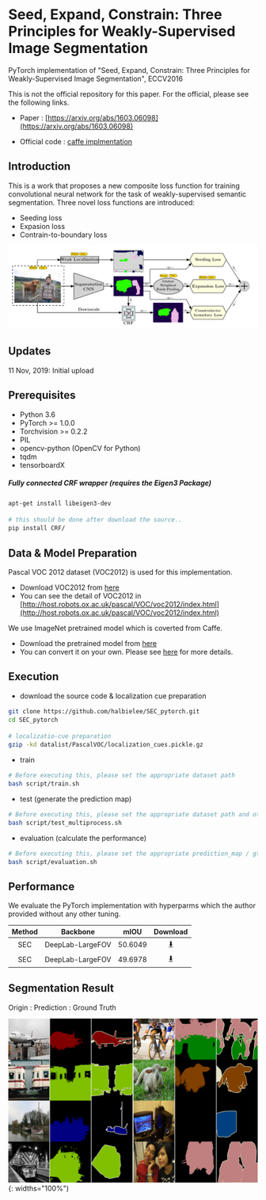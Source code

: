 # Seed, Expand, Constrain: Three Principles for Weakly-Supervised Image Segmentation
PyTorch implementation of "Seed, Expand, Constrain: Three Principles for Weakly-Supervised Image Segmentation", ECCV2016

This is not the official repository for this paper. For the official, please see the following links.

- Paper : [https://arxiv.org/abs/1603.06098](https://arxiv.org/abs/1603.06098)

- Official code : [caffe implmentation](https://github.com/kolesman/SEC)

## Introduction
This is a work that proposes a new composite loss function for training convolutional neural network for the task of 
weakly-supervised semantic segmentation.
Three novel loss functions are introduced:
 - Seeding loss
 - Expasion loss
 - Contrain-to-boundary loss 

![image](src/method.png)


## Updates
11 Nov, 2019: Initial upload

## Prerequisites
- Python 3.6
- PyTorch >= 1.0.0
- Torchvision >= 0.2.2
- PIL
- opencv-python (OpenCV for Python)
- tqdm
- tensorboardX


##### Fully connected CRF wrapper (requires the Eigen3 Package)
```bash
apt-get install libeigen3-dev

# this should be done after download the source..
pip install CRF/
```



## Data & Model Preparation
Pascal VOC 2012 dataset (VOC2012) is used for this implementation.
- Download VOC2012 from [here](http://host.robots.ox.ac.uk/pascal/VOC/voc2012/VOCtrainval_11-May-2012.tar)
- You can see the detail of VOC2012 in [http://host.robots.ox.ac.uk/pascal/VOC/voc2012/index.html](http://host.robots.ox.ac.uk/pascal/VOC/voc2012/index.html)


We use ImageNet pretrained model which is coverted from Caffe.
- Download the pretrained model from [here](https://drive.google.com/a/yonsei.ac.kr/file/d/1Fs25jmy9uZJxLlWFfdOESOs5EXnAr0OK/view?usp=sharing)
- You can convert it on your own. Please see [here](https://github.com/marvis/pytorch-caffe) for more details.




## Execution

- download the source code & localization cue preparation
```bash
git clone https://github.com/halbielee/SEC_pytorch.git
cd SEC_pytorch 

# localizatio-cue preparation
gzip -kd datalist/PascalVOC/localization_cues.pickle.gz
```

- train
```bash
# Before executing this, please set the appropriate dataset path
bash script/train.sh
``` 

- test (generate the prediction map)
```bash
# Before executing this, please set the appropriate dataset path and other options..
bash script/test_multiprocess.sh
``` 

- evaluation (calculate the performance)
```bash
# Before executing this, please set the appropriate prediction_map / gt_map path
bash script/evaluation.sh
```


## Performance

We evaluate the PyTorch implementation with hyperparms which the author provided without any other tuning. 

| Method | Backbone  |  mIOU | Download                                                     |
| :----: | --------- | :---: | :----------------------------------------------------------: |
|    SEC | DeepLab-LargeFOV | 50.6049  | [:arrow_down:](https://drive.google.com/a/yonsei.ac.kr/file/d/1G9c4ZYi4OyZwpZQV8UVrHBRedHk5IA33/view?usp=sharing) |
|    SEC | DeepLab-LargeFOV | 49.6978  | [:arrow_down:](https://drive.google.com/a/yonsei.ac.kr/file/d/1tFPC7G-rpcCUQ_pcKWqycNbWoOePhwMj/view?usp=sharing) |



## Segmentation Result
Origin : Prediction : Ground Truth

![result](src/result3.png){: widths="100%")